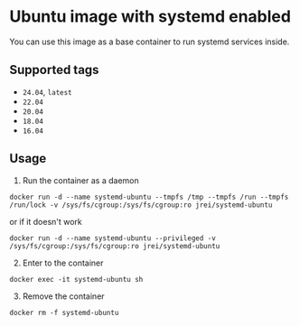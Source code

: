 # Ubuntu image with systemd enabled

You can use this image as a base container to run systemd services inside.

## Supported tags
 - `24.04`, `latest`
 - `22.04`
 - `20.04`
 - `18.04`
 - `16.04`

## Usage

1. Run the container as a daemon

`docker run -d --name systemd-ubuntu --tmpfs /tmp --tmpfs /run --tmpfs /run/lock -v /sys/fs/cgroup:/sys/fs/cgroup:ro jrei/systemd-ubuntu`

or if it doesn't work

`docker run -d --name systemd-ubuntu --privileged -v /sys/fs/cgroup:/sys/fs/cgroup:ro jrei/systemd-ubuntu`

2. Enter to the container

`docker exec -it systemd-ubuntu sh`

3. Remove the container

`docker rm -f systemd-ubuntu`
